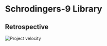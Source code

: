 # Schrodingers-9 Library

## Retrospective

![Project velocity](https://code.cs.umanitoba.ca/comp3350-winter2019/schrodingers-library/blob/master/Project_velocity.png)